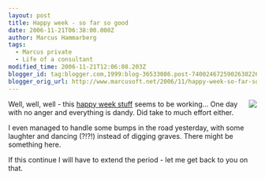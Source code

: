 ```yaml
---
layout: post
title: Happy week - so far so good
date: 2006-11-21T06:38:00.000Z
author: Marcus Hammarberg
tags:
  - Marcus private
  - Life of a consultant
modified_time: 2006-11-21T12:06:08.203Z
blogger_id: tag:blogger.com,1999:blog-36533086.post-7400246725902630226
blogger_orig_url: http://www.marcusoft.net/2006/11/happy-week-so-far-so-good.html
---
```


[<img
src="http://photos1.blogger.com/x/blogger2/4958/4459/200/293302/smiley.jpg"
style="FLOAT: right; MARGIN: 0px 0px 10px 10px; CURSOR: hand"
data-border="0" />](http://photos1.blogger.com/x/blogger2/4958/4459/1600/61471/smiley.jpg)

Well, well, well - this [happy week
stuff](http://marcushammarberg.blogspot.com/2006/11/be-good.html) seems
to be working... One day with no anger and everything is dandy. Did take
to much effort either.

I even managed to handle some bumps in the road yesterday, with some
laughter and dancing (?!?!) instead of digging graves. There might be
something here.

If this continue I will have to extend the period - let me get back to
you on that.
